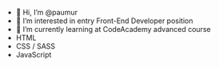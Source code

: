 - 👋 Hi, I’m @paumur
- 👀 I’m interested in entry Front-End Developer position
- 🌱 I’m currently learning at CodeAcademy advanced course
-  HTML  
-  CSS / SASS 
- JavaScript
